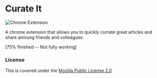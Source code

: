 # Curate It
![Chrome Extension](https://img.shields.io/badge/chrome-extension-blue.svg?style=flat-square)

A chrome extension that allows you to quickly currate great articles and share amoung friends and colleagues.

[75% finished -- Not fully working]

### License
This is covered under the [Mozilla Public License 2.0](https://github.com/brh55/curate-it/blob/master/LICENSE)
